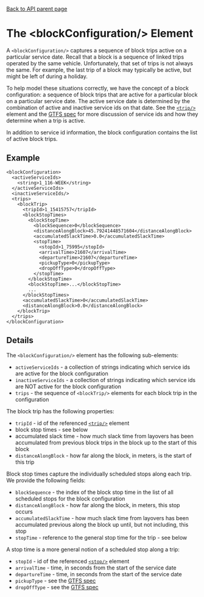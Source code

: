 [Back to API parent page](../index.html)

# The &lt;blockConfiguration/&gt; Element

A `<blockConfiguration/>` captures a sequence of block trips active on a particular service date.  Recall that a block is a sequence of linked trips operated by the same vehicle.  Unfortunately, that set of trips is not always the same.  For example, the last trip of a block may typically be active, but might be left of during a holiday.

To help model these situations correctly, we have the concept of a block configuration: a sequence of block trips that are active for a particular block on a particular service date.  The active service date is determined by the combination of active and inactive service ids on that date.  See the [`<trip/>`](trip.html) element and the [GTFS spec](http://code.google.com/transit/spec/transit_feed_specification.html#trips_txt___Field_Definitions) for more discussion of service ids and how they determine when a trip is active.

In addition to service id information, the block configuration contains the list of active block trips.

## Example

    <blockConfiguration>
      <activeServiceIds>
        <string>1_116-WEEK</string>
      </activeServiceIds>
      <inactiveServiceIds/>
      <trips>
        <blockTrip>
          <tripId>1_15415757</tripId>
          <blockStopTimes>
            <blockStopTime>
              <blockSequence>0</blockSequence>
              <distanceAlongBlock>45.79241448571604</distanceAlongBlock>
              <accumulatedSlackTime>0.0</accumulatedSlackTime>
              <stopTime>
                <stopId>1_75995</stopId>
                <arrivalTime>21607</arrivalTime>
                <departureTime>21607</departureTime>
                <pickupType>0</pickupType>
                <dropOffType>0</dropOffType>
              </stopTime>
            </blockStopTime>
            <blockStopTime>...</blockStopTime>
            ...
          </blockStopTimes>
          <accumulatedSlackTime>0</accumulatedSlackTime>
          <distanceAlongBlock>0.0</distanceAlongBlock>
        </blockTrip>
      </trips>
    </blockConfiguration>
    
## Details

The `<blockConfiguration/>` element has the following sub-elements:

* `activeServiceIds` - a collection of strings indicating which service ids are active for the block configuration
* `inactiveServiceIds` - a collection of strings indicating which service ids are NOT active for the block configuration
* `trips` - the sequence of `<blockTrip/>` elements for each block trip in the configuration

The block trip has the following properties:

* `tripId` - id of the referenced [`<trip/>`](trip.html) element
* block stop times - see below
* accumulated slack time - how much slack time from layovers has been accumulated from previous block trips in the block up to the start of this block
* `distanceAlongBlock` - how far along the block, in meters, is the start of this trip

Block stop times capture the individually scheduled stops along each trip.  We provide the following fields:

* `blockSequence` - the index of the block stop time in the list of all scheduled stops for the block configuration
* `distanceAlongBlock` - how far along the block, in meters, this stop occurs
* `accumulatedSlackTime` - how much slack time from layovers has been accumulated previous along the block up until, but not including, this stop
* `stopTime` - reference to the general stop time for the trip - see below

A stop time is a more general notion of a scheduled stop along a trip:

* `stopId` -  id of the referenced [`<stop/>`](stop.html) element
* `arrivalTime` - time, in seconds from the start of the service date
* `departureTime` - time, in seconds from the start of the service date
* `pickupType` - see the [GTFS spec](http://code.google.com/transit/spec/transit_feed_specification.html#stop_times_txt___Field_Definitions)
* `dropOffType` - see the [GTFS spec](http://code.google.com/transit/spec/transit_feed_specification.html#stop_times_txt___Field_Definitions)
